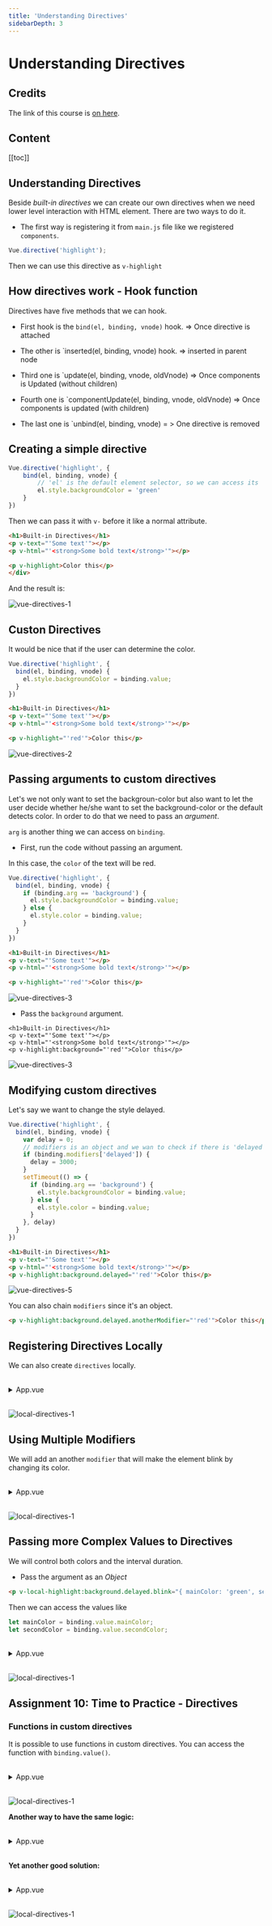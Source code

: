 ```yaml
---
title: 'Understanding Directives'
sidebarDepth: 3
---
```


# Understanding Directives


## Credits

The link of this course is [on here](https://www.udemy.com/vuejs-2-the-complete-guide/learn/v4/t/lecture/5975408?start=0).

## Content

[[toc]]

## Understanding Directives

Beside *built-in directives* we can create our own directives when we need lower level interaction with HTML element. There are two ways to do it. 

* The first way is registering it from `main.js` file like we registered `components`.

```javascript
Vue.directive('highlight');
```

Then we can use this directive as `v-highlight`

## How directives work - Hook function

Directives have five methods that we can hook.


* First hook is the `bind(el, binding, vnode)` hook. => Once directive is attached

* The other is `inserted(el, binding, vnode) hook. => inserted in parent node

* Third one is `update(el, binding, vnode, oldVnode) => Once components is Updated (without children)

* Fourth one is `componentUpdate(el, binding, vnode, oldVnode) => Once components is updated (with children)

* The last one is `unbind(el, binding, vnode) = > One directive is removed

## Creating a simple directive

```javascript
Vue.directive('highlight', {
    bind(el, binding, vnode) {
        // 'el' is the default element selector, so we can access its 'style'
        el.style.backgroundColor = 'green'
    }
})
```

Then we can pass it with `v-` before it like a normal attribute.

```html
<h1>Built-in Directives</h1>
<p v-text="'Some text'"></p>
<p v-html="'<strong>Some bold text</strong>'"></p>

<p v-highlight>Color this</p>
</div>
```

And the result is: 

![vue-directives-1](../images/vue-directives-1.png)

## Custon Directives

It would be nice that if the user can determine the color.

```javascript
Vue.directive('highlight', {
  bind(el, binding, vnode) {
    el.style.backgroundColor = binding.value;
  }
})
```

```html
<h1>Built-in Directives</h1>
<p v-text="'Some text'"></p>
<p v-html="'<strong>Some bold text</strong>'"></p>

<p v-highlight="'red'">Color this</p>
```

![vue-directives-2](../images/vue-directives-2.png)


## Passing arguments to custom directives

Let's we not only want to set the backgroun-color but also want to let the user decide whether he/she want to set the background-color or the default detects color. In order to do that we need to pass an *argument*.

`arg` is another thing we can access on `binding`.

* First, run the code without passing an argument. 

In this case, the `color` of the text will be red. 

```javascript
Vue.directive('highlight', {
  bind(el, binding, vnode) {
    if (binding.arg == 'background') {
      el.style.backgroundColor = binding.value;
    } else {
      el.style.color = binding.value;
    }
  }
})
```

```html
<h1>Built-in Directives</h1>
<p v-text="'Some text'"></p>
<p v-html="'<strong>Some bold text</strong>'"></p>

<p v-highlight="'red'">Color this</p>
```

![vue-directives-3](../images/vue-directives-3.png)

* Pass the `background` argument.

```html{4}
<h1>Built-in Directives</h1>
<p v-text="'Some text'"></p>
<p v-html="'<strong>Some bold text</strong>'"></p>
<p v-highlight:background="'red'">Color this</p>
```

![vue-directives-3](../images/vue-directives-4.png)

## Modifying custom directives

Let's say we want to change the style delayed.

```javascript
Vue.directive('highlight', {
  bind(el, binding, vnode) {
    var delay = 0;
    // modifiers is an object and we wan to check if there is 'delayed' key here
    if (binding.modifiers['delayed']) {
      delay = 3000;
    }
    setTimeout(() => {
      if (binding.arg == 'background') {
        el.style.backgroundColor = binding.value;
      } else {
        el.style.color = binding.value;
      }
    }, delay)
  }
})
```

```html
<h1>Built-in Directives</h1>
<p v-text="'Some text'"></p>
<p v-html="'<strong>Some bold text</strong>'"></p>
<p v-highlight:background.delayed="'red'">Color this</p>
```

![vue-directives-5](../videos/vue-directives-5.gif)

You can also chain `modifiers` since it's an object.

```html
<p v-highlight:background.delayed.anotherModifier="'red'">Color this</p>
```

## Registering Directives Locally

We can also create `directives` locally.

<br>
<details>

<summary>App.vue</summary>

```html
<p v-highlight:background.delayed="'red'">Color this</p>
<p v-local-highlight:background.delayed="'green'">Color this too</p>

<script>
    export default {
      directives: {
        'local-highlight': {
          bind(el, binding, vnode) {
            var delay = 0;
            // modifiers is an object and we wan to check if there is 'delayed' key here
            if (binding.modifiers['delayed']) {
              delay = 3500;
            }
            setTimeout(() => {
              if (binding.arg == 'background') {
                el.style.backgroundColor = binding.value;
              } else {
                el.style.color = binding.value;
              }
            }, delay)
          }
        }
      }
    }
</script>
```

</details>

<br>

![local-directives-1](../videos/local-directives-1.gif)

## Using Multiple Modifiers

We will add an another `modifier` that will make the element blink by changing its color.

<br>
<details>

<summary>App.vue</summary>

```html{2}
<p v-highlight:background.delayed="'red'">Color this</p>
<p v-local-highlight:background.delayed.blink="'green'">Color this too</p>

<script>
    export default {
      directives: {
        'local-highlight': {
          bind(el, binding, vnode) {
            var delay = 0;
            // modifiers is an object and we wan to check if there is 'delayed' key here
            if (binding.modifiers['delayed']) {
              delay = 3500;
            }
            if (binding.modifiers['blink']) {
              let mainColor = binding.value;
              let secondColor = 'blue';
              let currentColor = mainColor;
              setTimeout(() => {
                setInterval(() => {
                  currentColor == secondColor
                    ? currentColor = mainColor
                    : currentColor = secondColor
                  if (binding.arg == 'background') {
                    el.style.backgroundColor = currentColor;
                  } else {
                    el.style.color = currentColor;
                  }
                }, 1000)
              }, delay)
            } else {
              setTimeout(() => {
                if (binding.arg == 'background') {
                  el.style.backgroundColor = binding.value;
                } else {
                  el.style.color = binding.value;
                }
              }, delay)
            }
          }
        }
      }
    }
</script>
```

</details>

<br>

![local-directives-1](../videos/local-directives-2.gif)

## Passing more Complex Values to Directives

We will control both colors and the interval duration.

* Pass the argument as an *Object*

```html
<p v-local-highlight:background.delayed.blink="{ mainColor: 'green', secondColor: 'blue', delay: 500 }">Color this too</p>
```

Then we can access the values like

```javascript
let mainColor = binding.value.mainColor;
let secondColor = binding.value.secondColor;
```

<br>
<details>

<summary>App.vue</summary>

```html
<p v-highlight:background.delayed="'red'">Color this</p>
<p v-local-highlight:background.delayed.blink="{ mainColor: 'green', secondColor: 'blue', delay: 500 }">Color this too</p>


<script>
    export default {
      directives: {
        'local-highlight': {
          bind(el, binding, vnode) {
            var delay = 0;
            // modifiers is an object and we wan to check if there is 'delayed' key here
            if (binding.modifiers['delayed']) {
              delay = 3500;
            }
            if (binding.modifiers['blink']) {
              let mainColor = binding.value.mainColor;
              let secondColor = binding.value.secondColor;
              let currentColor = mainColor;
              setTimeout(() => {
                setInterval(() => {
                  currentColor == secondColor
                    ? currentColor = mainColor
                    : currentColor = secondColor
                  if (binding.arg == 'background') {
                    el.style.backgroundColor = currentColor;
                  } else {
                    el.style.color = currentColor;
                  }
                }, binding.value.delay)
              }, delay)
            } else {
              setTimeout(() => {
                if (binding.arg == 'background') {
                  el.style.backgroundColor = binding.value.mainColor;
                } else {
                  el.style.color = binding.value.mainColor;
                }
              }, delay)
            }
          }
        }
      }
    }
</script>
```

</details>

<br>

![local-directives-1](../videos/local-directives-3.gif)


## Assignment 10: Time to Practice - Directives

### Functions in custom directives

It is possible to use functions in custom directives. You can access the function with `binding.value()`.

<br>
<details>

<summary>App.vue</summary>

```html
<p v-highlight:background.delayed="'red'">Color this</p>
<p v-local-highlight:background.delayed.blink="{ mainColor: 'green', secondColor: 'blue', delay: 500 }">Color this too</p>
<p v-myon:click="changeColor">click me to change the color</p>

<script>
    export default {
      methods: {
        changeColor() {
          return 'red'
        }
      },
      directives: {
        'myon': {
          bind(el, binding) {
            if (binding.arg == 'click') {
              el.addEventListener('click', () => {
                el.style.backgroundColor = binding.value();
              })
            }
          }
        },
        // omitted
</script>
```

</details>

<br>

![local-directives-1](../videos/local-directives-4.gif)


**Another way to have the same logic:** 

<br>
<details>

<summary>App.vue</summary>

```javascript
export default {
  methods: {
    changeColor() {
      return "red";
    }
  },
  directives: {
    myon: {
      bind(el, binding) {
        const type = binding.arg;
        const fn = binding.value;
        el.addEventListener(type, () => {
          el.style.backgroundColor = fn();
        });
      }
    },
    // omitted
```

</details>

<br>


**Yet another good solution:**


<br>
<details>

<summary>App.vue</summary>

```html
<p
    v-myon:click="changeColor"
    v-myon:mouseenter="mouseEnter"
    v-myon:mouseleave="mouseLeave"
  >click me to change the color</p>


<script>
export default {
  methods: {
    changeColor() {
      alert('is clicked');
    },
    mouseEnter() {
      console.log('mouse entered')
    },
    mouseLeave() {
      console.log('mouse leaved')
    }
  },
  directives: {
    myon: {
      bind(el, binding) {
        const type = binding.arg;
        const fn = binding.value;
        el.addEventListener(type, fn);
      }
    },
    // omitted
```

</details>

<br>

![local-directives-1](../videos/vue-directives-6.gif)
